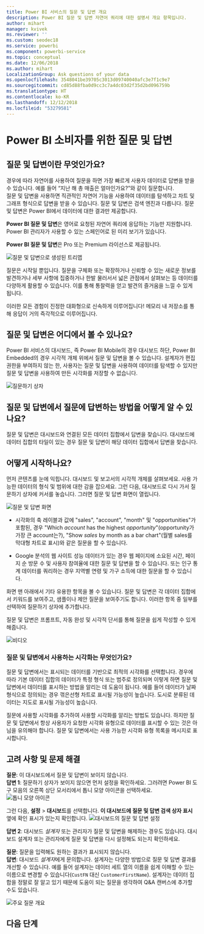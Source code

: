 ```yaml
---
title: Power BI 서비스의 질문 및 답변 개요
description: Power BI 질문 및 답변 자연어 쿼리에 대한 설명서 개요 항목입니다.
author: mihart
manager: kvivek
ms.reviewer: ''
ms.custom: seodec18
ms.service: powerbi
ms.component: powerbi-service
ms.topic: conceptual
ms.date: 12/06/2018
ms.author: mihart
LocalizationGroup: Ask questions of your data
ms.openlocfilehash: 3548041be39705c3013d09740040afc3e7f1c9e7
ms.sourcegitcommit: cd85d88fba0d9cc3c7a4dc03d2f35d2bd096759b
ms.translationtype: HT
ms.contentlocale: ko-KR
ms.lasthandoff: 12/12/2018
ms.locfileid: "53279581"
---
```

# <a name="qa-for-power-bi-consumers"></a>Power BI **소비자**를 위한 질문 및 답변
## <a name="what-is-qa"></a>질문 및 답변이란 무엇인가요?
경우에 따라 자연어를 사용하여 질문을 하면 가장 빠르게 사용자 데이터로 답변을 받을 수 있습니다. 예를 들어 “지난 해 총 매출은 얼마인가요?”와 같이 질문합니다.  
질문 및 답변을 사용하면 직관적인 자연어 기능을 사용하여 데이터를 탐색하고 차트 및 그래프 형식으로 답변을 받을 수 있습니다. 질문 및 답변은 검색 엔진과 다릅니다. 질문 및 답변은 Power BI에서 데이터에 대한 결과만 제공합니다.

**Power BI 질문 및 답변**은 영어로 요청된 자연어 쿼리에 응답하는 기능만 지원합니다. Power BI 관리자가 사용할 수 있는 스페인어로 된 미리 보기가 있습니다.

**Power BI 질문 및 답변**은 Pro 또는 Premium 라이선스로 제공됩니다. 
>

![질문 및 답변으로 생성된 트리맵](media/end-user-q-and-a/power-bi-qna.png)

질문은 시작일 뿐입니다.  질문을 구체화 또는 확장하거나 신뢰할 수 있는 새로운 정보를 발견하거나 세부 사항에 집중하거나 한발 물러서서 넓은 관점에서 살펴보는 등 데이터를 다양하게 활용할 수 있습니다. 이를 통해 통찰력을 얻고 발견의 즐거움을 느낄 수 있게 됩니다.

이러한 모든 경험이 진정한 대화형으로 신속하게 이루어집니다! 메모리 내 저장소를 통해 응답이 거의 즉각적으로 이루어집니다.

## <a name="where-can-i-use-qa"></a>질문 및 답변은 어디에서 볼 수 있나요?
Power BI 서비스의 대시보드, 즉 Power BI Mobile의 경우 대시보드 하단, Power BI Embedded의 경우 시각적 개체 위에서 질문 및 답변을 볼 수 있습니다. 설계자가 편집 권한을 부여하지 않는 한, 사용자는 질문 및 답변을 사용하여 데이터를 탐색할 수 있지만 질문 및 답변을 사용하여 만든 시각화를 저장할 수 없습니다.

![질문하기 상자](media/end-user-q-and-a/powerbi-qna.png)

## <a name="how-does-qa-know-how-to-answer-questions"></a>질문 및 답변에서 질문에 답변하는 방법을 어떻게 알 수 있나요?
질문 및 답변은 대시보드와 연결된 모든 데이터 집합에서 답변을 찾습니다. 대시보드에 데이터 집합의 타일이 있는 경우 질문 및 답변이 해당 데이터 집합에서 답변을 찾습니다. 

## <a name="how-do-i-start"></a>어떻게 시작하나요?
먼저 콘텐츠를 눈에 익힙니다. 대시보드 및 보고서의 시각적 개체를 살펴보세요. 사용 가능한 데이터의 형식 및 범위에 대한 감을 잡으세요. 그런 다음, 대시보드로 다시 가서 질문하기 상자에 커서를 놓습니다. 그러면 질문 및 답변 화면이 열립니다.

![질문 및 답변 화면](media/end-user-q-and-a/power-bi-qna-screen.png) 

* 시각화의 축 레이블과 값에 "sales", "account", "month" 및 "opportunities"가 포함된, 경우 "Which *account* has the highest *opportunity*"(opportunity가 가장 큰 account는?), "Show *sales* by month as a bar chart"(월별 sales를 막대형 차트로 표시)와 같은 질문을 할 수 있습니다.

* Google 분석의 웹 사이트 성능 데이터가 있는 경우 웹 페이지에 소요된 시간, 페이지 순 방문 수 및 사용자 참여율에 대한 질문 및 답변을 할 수 있습니다. 또는 인구 통계 데이터를 쿼리하는 경우 지역별 연령 및 가구 소득에 대한 질문을 할 수 있습니다.

화면 맨 아래에서 기타 유용한 항목을 볼 수 있습니다. 질문 및 답변은 각 데이터 집합에서 키워드를 보여주고, 샘플이나 제안 질문을 보여주기도 합니다. 이러한 항목 중 일부를 선택하여 질문하기 상자에 추가합니다. 

질문 및 답변은 프롬프트, 자동 완성 및 시각적 단서를 통해 질문을 쉽게 작성할 수 있게 해줍니다. 

![비디오](media/end-user-q-and-a/qa.gif) 


### <a name="which-visualization-does-qa-use"></a>질문 및 답변에서 사용하는 시각화는 무엇인가요?
질문 및 답변에서는 표시되는 데이터를 기반으로 최적의 시각화를 선택합니다. 경우에 따라 기본 데이터 집합의 데이터가 특정 형식 또는 범주로 정의되며 이렇게 하면 질문 및 답변에서 데이터를 표시하는 방법을 알리는 데 도움이 됩니다. 예를 들어 데이터가 날짜 형식으로 정의되는 경우 꺾은선형 차트로 표시될 가능성이 높습니다. 도시로 분류된 데이터는 지도로 표시될 가능성이 높습니다.

질문에 사용할 시각화를 추가하여 사용할 시각화를 알리는 방법도 있습니다. 하지만 질문 및 답변에서 항상 사용자가 요청한 시각화 유형으로 데이터를 표시할 수 있는 것은 아님을 유의해야 합니다. 질문 및 답변에서는 사용 가능한 시각화 유형 목록을 메시지로 표시합니다.

## <a name="considerations-and-troubleshooting"></a>고려 사항 및 문제 해결
**질문**: 이 대시보드에서 질문 및 답변이 보이지 않습니다.    
**답변 1**: 질문하기 상자가 보이지 않으면 먼저 설정을 확인하세요. 그러려면 Power BI 도구 모음의 오른쪽 상단 모서리에서 톱니 모양 아이콘을 선택하세요.   
![톱니 모양 아이콘](media/end-user-q-and-a/power-bi-settings.png)

그런 다음, **설정** > **대시보드**를 선택합니다. **이 대시보드에 질문 및 답변 검색 상자 표시** 옆에 확인 표시가 있는지 확인합니다.
![대시보드의 질문 및 답변 설정](media/end-user-q-and-a/power-bi-turn-on.png)  


**답변 2**: 대시보드 *설계자* 또는 관리자가 질문 및 답변을 해제하는 경우도 있습니다. 대시보드 설계자 또는 관리자에게 질문 및 답변을 다시 설정해도 되는지 확인하세요.   

**질문**: 질문을 입력해도 원하는 결과가 표시되지 않습니다.    
**답변**: 대시보드 *설계자*에게 문의합니다. 설계자는 다양한 방법으로 질문 및 답변 결과를 개선할 수 있습니다. 예를 들어 설계자는 데이터 세트 열의 이름을 쉽게 이해할 수 있는 이름으로 변경할 수 있습니다(`CustFN` 대신 `CustomerFirstName`). 설계자는 데이터 집합을 정말로 잘 알고 있기 때문에 도움이 되는 질문을 생각하여 Q&A 캔버스에 추가할 수도 있습니다.

![주요 질문 개요](media/end-user-q-and-a/power-bi-featured-q.png)

## <a name="next-steps"></a>다음 단계


